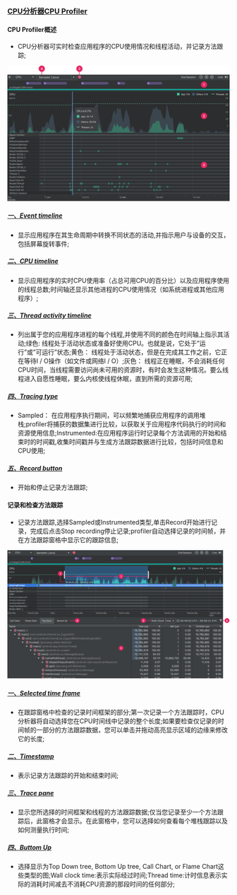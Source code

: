 ### [CPU分析器CPU Profiler]()
#### CPU Profiler概述
+ CPU分析器可实时检查应用程序的CPU使用情况和线程活动，并记录方法跟踪;

![image](https://github.com/ningbaoqi/PerformanceOptimization/blob/master/gif/cpu1.jpg)

##### [一、Event timeline]()
+ 显示应用程序在其生命周期中转换不同状态的活动,并指示用户与设备的交互，包括屏幕旋转事件;
##### [二、CPU timeline]()
+ 显示应用程序的实时CPU使用率（占总可用CPU的百分比）以及应用程序使用的线程总数;时间轴还显示其他进程的CPU使用情况（如系统进程或其他应用程序）;
##### [三、Thread activity timeline]()
+ 列出属于您的应用程序进程的每个线程,并使用不同的颜色在时间轴上指示其活动;绿色: 线程处于活动状态或准备好使用CPU。也就是说，它处于”运行”或”可运行”状态;黄色： 线程处于活动状态，但是在完成其工作之前，它正在等待I / O操作（如文件或网络I / O）;灰色： 线程正在睡眠，不会消耗任何CPU时间，当线程需要访问尚未可用的资源时，有时会发生这种情况。要么线程进入自愿性睡眠，要么内核使线程休眠，直到所需的资源可用;
##### [四、Tracing type]()
+ Sampled： 在应用程序执行期间，可以频繁地捕获应用程序的调用堆栈;profiler将捕获的数据集进行比较，以获取关于应用程序代码执行的时间和资源使用信息;Instrumented:在应用程序运行时记录每个方法调用的开始和结束时的时间戳,收集时间戳并与生成方法跟踪数据进行比较，包括时间信息和CPU使用;
##### [五、Record button]()
+ 开始和停止记录方法跟踪;
#### 记录和检查方法跟踪
+ 记录方法跟踪,选择Sampled或Instrumented类型,单击Record开始进行记录，完成后点击Stop recording停止记录;profiler自动选择记录的时间帧，并在方法跟踪窗格中显示它的跟踪信息;

![image](https://github.com/ningbaoqi/PerformanceOptimization/blob/master/gif/a1.jpg)

##### [一、Selected time frame]()
+ 在跟踪窗格中检查的记录时间框架的部分;第一次记录一个方法跟踪时，CPU分析器将自动选择您在CPU时间线中记录的整个长度;如果要检查仅记录的时间帧的一部分的方法跟踪数据，您可以单击并拖动高亮显示区域的边缘来修改它的长度;
##### [二、Timestamp]()
+ 表示记录方法跟踪的开始和结束时间;
##### [三、Trace pane]()
+ 显示您所选择的时间框架和线程的方法跟踪数据;仅当您记录至少一个方法跟踪后，此窗格才会显示。在此窗格中，您可以选择如何查看每个堆栈跟踪以及如何测量执行时间;
##### [四、Buttom Up]()
+ 选择显示为Top Down tree, Bottom Up tree, Call Chart, or Flame Chart这些类型的图;Wall clock time:表示实际经过时间;Thread time:计时信息表示实际的消耗时间减去不消耗CPU资源的那段时间的任何部分;
